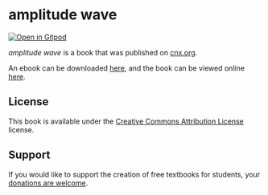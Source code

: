 # amplitude wave

[![Open in Gitpod](https://gitpod.io/button/open-in-gitpod.svg)](https://gitpod.io/from-referrer/)

_amplitude wave_ is a book that was published on [cnx.org](https://cnx.org/).

An ebook can be downloaded [here](https://github.com/cnx-user-books/cnxbook-amplitude-wave/releases/latest), and the book can be viewed online [here](https://github.com/cnx-user-books/cnxbook-amplitude-wave/releases/latest).

## License
This book is available under the [Creative Commons Attribution License](./LICENSE) license.

## Support
If you would like to support the creation of free textbooks for students, your [donations are welcome](https://riceconnect.rice.edu/donation/support-openstax-banner).
